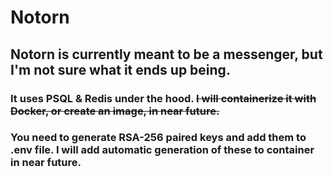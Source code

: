 # **Notorn** 

## Notorn is currently meant to be a messenger, but I'm not sure what it ends up being.
### It uses PSQL & Redis under the hood. ~~I will containerize it with Docker, or create an image, in near future.~~ 

### You need to generate RSA-256 paired keys and add them to .env file. I will add automatic generation of these to container in near future.

